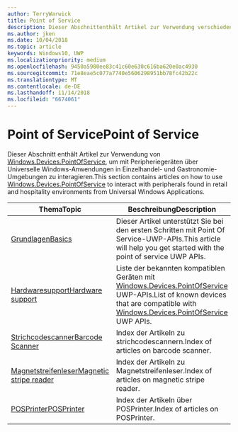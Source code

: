 ```yaml
---
author: TerryWarwick
title: Point of Service
description: Dieser Abschnittenthält Artikel zur Verwendung verschiedener Features des Point-of-Service-Namespace.
ms.author: jken
ms.date: 10/04/2018
ms.topic: article
keywords: Windows10, UWP
ms.localizationpriority: medium
ms.openlocfilehash: 9450a5980ee83c41c60e630c616ba620e0ac4930
ms.sourcegitcommit: 71e8eae5c077a7740e5606298951bb78fc42b22c
ms.translationtype: MT
ms.contentlocale: de-DE
ms.lasthandoff: 11/14/2018
ms.locfileid: "6674061"
---
```

# <a name="point-of-service"></a><span data-ttu-id="0e402-104">Point of Service</span><span class="sxs-lookup"><span data-stu-id="0e402-104">Point of Service</span></span>
<span data-ttu-id="0e402-105">Dieser Abschnitt enthält Artikel zur Verwendung von [Windows.Devices.PointOfService](https://docs.microsoft.com/uwp/api/windows.devices.pointofservice), um mit Peripheriegeräten über Universelle Windows-Anwendungen in Einzelhandel- und Gastronomie-Umgebungen zu interagieren.</span><span class="sxs-lookup"><span data-stu-id="0e402-105">This section contains articles on how to use [Windows.Devices.PointOfService](https://docs.microsoft.com/uwp/api/windows.devices.pointofservice) to interact with peripherals found in retail and hospitality environments from Universal Windows Applications.</span></span>

| <span data-ttu-id="0e402-106">Thema</span><span class="sxs-lookup"><span data-stu-id="0e402-106">Topic</span></span> | <span data-ttu-id="0e402-107">Beschreibung</span><span class="sxs-lookup"><span data-stu-id="0e402-107">Description</span></span> |
|------|------------|
| [<span data-ttu-id="0e402-108">Grundlagen</span><span class="sxs-lookup"><span data-stu-id="0e402-108">Basics</span></span>](pos-basics.md) | <span data-ttu-id="0e402-109">Dieser Artikel unterstützt Sie bei den ersten Schritten mit Point Of Service-UWP-APIs.</span><span class="sxs-lookup"><span data-stu-id="0e402-109">This article will help you get started with the point of service UWP APIs.</span></span> |
| [<span data-ttu-id="0e402-110">Hardwaresupport</span><span class="sxs-lookup"><span data-stu-id="0e402-110">Hardware support</span></span>](pos-device-support.md) | <span data-ttu-id="0e402-111">Liste der bekannten kompatiblen Geräten mit [Windows.Devices.PointOfService](https://aka.ms/pointofservice-api) UWP-APIs.</span><span class="sxs-lookup"><span data-stu-id="0e402-111">List of known devices that are compatible with [Windows.Devices.PointOfService](https://aka.ms/pointofservice-api) UWP APIs.</span></span> |
| [<span data-ttu-id="0e402-112">Strichcodescanner</span><span class="sxs-lookup"><span data-stu-id="0e402-112">Barcode Scanner</span></span>](pos-barcodescanner.md) | <span data-ttu-id="0e402-113">Index der Artikeln zu strichcodescannern.</span><span class="sxs-lookup"><span data-stu-id="0e402-113">Index of articles on barcode scanner.</span></span> |
| [<span data-ttu-id="0e402-114">Magnetstreifenleser</span><span class="sxs-lookup"><span data-stu-id="0e402-114">Magnetic stripe reader</span></span>](pos-magnetic-stripe-reader.md) | <span data-ttu-id="0e402-115">Index der Artikeln zu Magnetstreifenleser.</span><span class="sxs-lookup"><span data-stu-id="0e402-115">Index of articles on magnetic stripe reader.</span></span>
| [<span data-ttu-id="0e402-116">POSPrinter</span><span class="sxs-lookup"><span data-stu-id="0e402-116">POSPrinter</span></span>](pos-printer.md) | <span data-ttu-id="0e402-117">Index der Artikeln über POSPrinter.</span><span class="sxs-lookup"><span data-stu-id="0e402-117">Index of articles on POSPrinter.</span></span> |